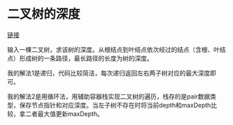 # 二叉树的深度

[链接](https://www.nowcoder.com/practice/435fb86331474282a3499955f0a41e8b?tpId=13&tqId=11191&tPage=2&rp=2&ru=/ta/coding-interviews&qru=/ta/coding-interviews/question-ranking)

输入一棵二叉树，求该树的深度。从根结点到叶结点依次经过的结点（含根、叶结点）形成树的一条路径，最长路径的长度为树的深度。



我的解法1是递归，代码比较简洁，每次递归返回左右两子树对应的最大深度即可。



我的解法2是用循环法，用辅助容器栈实现二叉树的遍历，栈存的是pair数据类型，保存节点指针和对应深度。当左子树不存在时将当前depth和maxDepth比较，拿二者最大值更新maxDepth。

